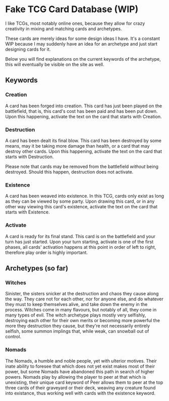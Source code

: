 # Fake TCG Card Database (WIP)
I like TCGs, most notably online ones, because they allow for crazy creativity in mixing and matching cards and archetypes.

These cards are merely ideas for some design ideas I have. It's a constant WIP because I may suddenly have an idea for an archetype and just start designing cards for it.

Below you will find explanations on the current keywords of the archetype, this will eventually be visible on the site as well.

## Keywords
### Creation
A card has been forged into creation. This card has just been played on the battlefield, that is, this card's cost has been paid and has been put down. Upon this happening, activate the text on the card that starts with Creation.

### Destruction
A card has been dealt its final blow. This card has been destroyed by some means, may it be taking more damage than health, or a card that may destroy other cards. Upon this happening, activate the text on the card that starts with Destruction.

Please note that cards may be removed from the battlefield *without* being destroyed. Should this happen, destruction does not activate.

### Existence
A card has been weaved into existence. In this TCG, cards only exist as long as they can be viewed by some party. Upon drawing this card, or in any other way viewing this card's existence, activate the text on the card that starts with Existence.

### Activate
A card is ready for its final stand. This card is on the battlefield and your turn has just started. Upon your turn starting, activate is one of the first phases, all cards' activation happens at this point in order of left to right, therefore play order is highly important.

## Archetypes (so far)
### Witches
Sinister, the sisters snicker at the destruction and chaos they cause along the way. They care not for each other, nor for anyone else, and do whatever they must to keep themselves alive, and take down the enemy in the process. Witches come in many flavours, but notably of all, they come in many types of evil. The witch archetype plays mostly very selfishly, destroying each other for their own merits or becoming more powerful the more they destruction they cause, but they're not necessarily entirely selfish, some summon implings that, while weak, can snowball out of control.

### Nomads
The Nomads, a humble and noble people, yet with ulterior motives. Their inate ability to foresee that which does not yet exist makes most of their power, but some Nomads have abandoned this path in search of higher powers. Nomads play by allowing the player to peer at that which is unexisting, their unique card keyword of Peer allows them to peer at the top three cards of their graveyard or their deck, weaving any creature found into existance, thus working well with cards with the existence keyword.
